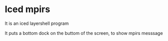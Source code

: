 # Iced mpirs

It is an iced layershell program

It puts a bottom dock on the buttom of the screen, to show mpirs messsage
